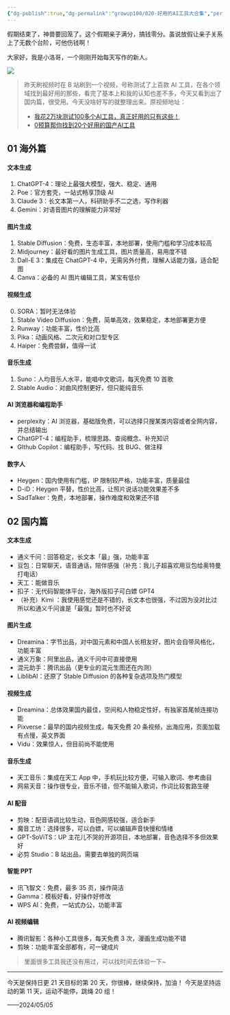 ```yaml
---
{"dg-publish":true,"dg-permalink":"growup100/020-好用的AI工具大合集","permalink":"/growup100/020-好用的AI工具大合集/","tags":["小洛哥成长笔记"],"noteIcon":"1","created":"2024-05-05","updated":"2024-05-05"}
---
```


假期结束了，神兽要回笼了。这个假期亲子满分，搞钱零分。虽说放假让亲子关系上了无数个台阶，可他伤钱啊！

大家好，我是小洛哥，一个刚刚开始每天写作的新人。

![](http://img.xlg.life/images%2F2024%2F05%2F05%2F%E7%81%B0%E8%93%9D%E8%89%B2%E7%8E%B0%E4%BB%A3%E6%97%B6%E5%B0%9A%E6%8B%9B%E8%81%98%E5%BE%AE%E4%BF%A1%E5%85%AC%E4%BC%97%E5%8F%B7%E5%B0%81%E9%9D%A2-9de9e16b1cdb939a67c083849890ccda.png)

> 昨天刷视频时在 B 站刷到一个视频，号称测试了上百款 AI 工具，在各个领域找到最好用的那些，看完了基本上和我的认知也差不多，今天又看到出了国内篇，很受用。今天没啥好写的就整理出来。原视频地址：
> - [我花2万块测试100多个AI工具，真正好用的只有这些！](https://www.bilibili.com/video/BV1CC41137su/)
> - [0预算帮你找到20个好用的国产AI工具](https://www.bilibili.com/video/BV1xr421E7ri/)

## 01 海外篇
#### 文本生成
1. ChatGPT-4：理论上最强大模型，强大、稳定、通用
2. Poe：官方套壳，一站式畅享顶级 AI
3. Claude 3：长文本第一人，科研助手不二之选，写作利器
4. Gemini：对语音图片的理解能力非常好

#### 图片生成
1. Stable Diffusion：免费，生态丰富，本地部署，使用门槛和学习成本较高
2. Midjourney：最好看的图片生成工具，图片质量高，易用度不错
3. Dall-E 3：集成在 ChatGPT-4 中，无需另外付费，理解人话能力强，适合配图
4. Canva：必备的 AI 图片编辑工具，某宝有低价

#### 视频生成
0. SORA：暂时无法体验
1. Stable Video Diffusion：免费，简单高效，效果稳定，本地部署更方便
2. Runway：功能丰富，性价比高
3. Pika：动画风格、二次元和对口型专区
4. Haiper：免费尝鲜，值得一试

#### 音乐生成
1. Suno：人均音乐人水平，能唱中文歌词，每天免费 10 首歌
2. Stable Audio：对曲风控制更好，但只能纯音乐

#### AI 浏览器和编程助手
- perplexity：AI 浏览器，基础版免费，可以选择只搜某类内容或者全网内容，并总结输出
- ChatGPT-4：编程助手，梳理思路、查阅概念、补充知识
- GIthub Copilot：编程助手，写代码、找 BUG、做注释

#### 数字人
- Heygen：国内使用有门槛，IP 限制较严格，功能丰富，质量最佳
- D-iD：Heygen 平替，性价比高，让照片说话功能效果差不多
- SadTalker：免费，本地部署，操作难度和效果还不错

## 02 国内篇
#### 文本生成
- 通义千问：回答稳定，长文本「最」强，功能丰富
- 豆包：日常聊天，语音通话，陪伴感强（补充：我儿子超喜欢用豆包给奥特曼打电话）
- 天工：能做音乐
- 扣子：无代码智能体平台，海外版扣子可白嫖 GPT4
- （补充）Kimi ：我使用感觉还是不错的，长文本也很强，不过因为没对比过所以和通义千问谁是「最强」暂时也不好说

#### 图片生成
- Dreamina：字节出品，对中国元素和中国人长相友好，图片会自带风格化，功能丰富
- 通义万象：阿里出品，通义千问中可直接使用
- 混元助手：腾讯出品（更专业的混元生图还在内测）
- LiblibAI：还原了 Stable Diffusion 的各种复杂选项及热门模型

#### 视频生成
- Dreamina：总体效果国内最佳，空间和人物稳定性好，有独家首尾帧连接功能
- Pixverse：最早的国内视频生成，每天免费 20 条视频，出海应用，页面加载有点慢，英文界面
- Vidu：效果惊人，但目前尚不能使用

#### 音乐生成
- 天工音乐：集成在天工 App 中，手机玩比较方便，可输入歌词、参考曲目
- 网易天音：操作很专业，音乐不错，但不能输入歌词，作词比较套路生硬

#### AI 配音
- 剪映：配音语调比较生动，音色网感较强，适合新手
- 魔音工坊：选择很多，可以白嫖，可以编辑声音快慢和情绪
- GPT-SoViTS：UP 主花儿不哭的开源项目，本地部署，音色选择不多但效果好
- 必剪 Studio：B 站出品，需要去单独的网页端

#### 智能 PPT
- 讯飞智文：免费，最多 35 页，操作简洁
- Gamma：模板好看，好操作好修改
- WPS AI：免费，一站式办公，功能丰富

#### AI 视频编辑
- 腾讯智影：各种小工具很多，每天免费 3 次，漫画生成功能不错
- 剪映：功能丰富全部都有，可一键成片

> 里面很多工具我还没有用过，可以找时间去体验一下~

---

今天是保持日更 21 天目标的第 20 天，你很棒，继续保持，加油！
今天是坚持运动的第 11 天，运动不能停，跳绳 20 组！

——2024/05/05